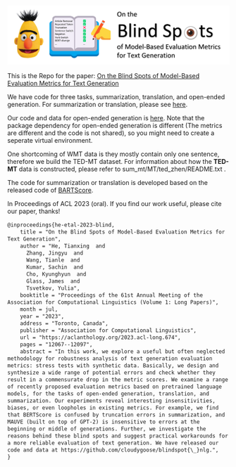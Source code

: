 ![](teaser.png)

This is the Repo for the paper: [On the Blind Spots of Model-Based Evaluation Metrics for Text Generation](https://arxiv.org/abs/2212.10020)

We have code for three tasks, summarization, translation, and open-ended generation. For summarization or translation, please see [here](sum_mt/README.md). 

Our code and data for open-ended generation is [here](wiki/README.md). Note that the package dependency for open-ended generation is different (The metrics are different and the code is not shared), so you might need to create a seperate virtual environment.

One shortcoming of WMT data is they mostly contain only one sentence, therefore we build the TED-MT dataset. For information about how the **TED-MT** data is constructed, please refer to sum_mt/MT/ted_zhen/README.txt . 

The code for summarization or translation is developed based on the released code of [BARTScore](https://github.com/neulab/BARTScore/).

In Proceedings of ACL 2023 (oral). If you find our work useful, please cite our paper, thanks!
```
@inproceedings{he-etal-2023-blind,
    title = "On the Blind Spots of Model-Based Evaluation Metrics for Text Generation",
    author = "He, Tianxing  and
      Zhang, Jingyu  and
      Wang, Tianle  and
      Kumar, Sachin  and
      Cho, Kyunghyun  and
      Glass, James  and
      Tsvetkov, Yulia",
    booktitle = "Proceedings of the 61st Annual Meeting of the Association for Computational Linguistics (Volume 1: Long Papers)",
    month = jul,
    year = "2023",
    address = "Toronto, Canada",
    publisher = "Association for Computational Linguistics",
    url = "https://aclanthology.org/2023.acl-long.674",
    pages = "12067--12097",
    abstract = "In this work, we explore a useful but often neglected methodology for robustness analysis of text generation evaluation metrics: stress tests with synthetic data. Basically, we design and synthesize a wide range of potential errors and check whether they result in a commensurate drop in the metric scores. We examine a range of recently proposed evaluation metrics based on pretrained language models, for the tasks of open-ended generation, translation, and summarization. Our experiments reveal interesting insensitivities, biases, or even loopholes in existing metrics. For example, we find that BERTScore is confused by truncation errors in summarization, and MAUVE (built on top of GPT-2) is insensitive to errors at the beginning or middle of generations. Further, we investigate the reasons behind these blind spots and suggest practical workarounds for a more reliable evaluation of text generation. We have released our code and data at https://github.com/cloudygoose/blindspot{\_}nlg.",
}
```
